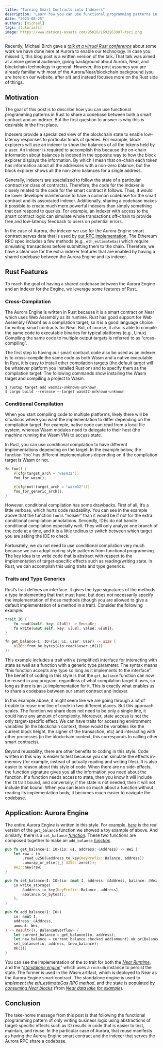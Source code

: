 ```yaml
---
title: "Turning Smart Contracts into Indexers"
description: "Learn how you can use functional programming patterns in Rust to share a codebase between both a smart contract and an indexer, and how cross-compilation can benefit your project"
date: "2023-08-25"
authors: [michael]
tags: [tutorials]
image: https://www.datocms-assets.com/95026/1692963087-tsci.png
---
```

Recently, Michael Birch gave a [*talk at a virtual Rust conference*](https://www.conf42.com/Rustlang\_2023\_Michael_Birch_smart_contracts_indexers_crosscompilation) about some work we have done here at Aurora to enable our technology. In case you missed it, this blog post is a written version of the talk. That talk was aimed at a more general audience, giving background about Aurora, Near, and blockchain technology in general. However, this post assumes you are already familiar with most of the Aurora/Near/blockchain background (you are here on our website, after all) and instead focuses more on the Rust side of things.

<!-- truncate -->

## Motivation

The goal of this post is to describe how you can use functional programming patterns in Rust to share a codebase between both a smart contract and an indexer. But the first question to answer is why this is desirable in the first place.

Indexers provide a specialized view of the blockchain state to enable low-latency responses to particular kinds of queries. For example, block explorers will use an indexer to show the balances of all the tokens held by a user. An indexer is required to accomplish this because the on-chain information about balances is indexed in the opposite way to how the block explorer displays the information. By which I mean that on-chain each token has information about all the addresses with a non-zero balance, but the block explorer shows all the non-zero balances for a single address.

Generally, indexers are specialized to follow the state of a particular contract (or class of contracts). Therefore, the code for the indexer is closely related to the code for the smart contract it follows. Thus, it would be lower developer maintenance to have a common codebase for the smart contract and its associated indexer. Additionally, sharing a codebase makes it possible to create much more powerful indexers than simply something that can respond to queries. For example, an indexer with access to the smart contract logic can simulate whole transactions off-chain to provide free and low-latency feedback to users on potential errors.

In the case of Aurora, the indexer we use for the Aurora Engine smart contract serves data that is used by [our RPC implementation.](/blog/spinning-up-your-own-aurora-node) The Ethereum RPC spec includes a few methods (e.g., `eth_estimateGas`) which require simulating transactions before submitting them to the chain. Therefore, we have a clear use for the extra indexer features that are enabled by having a shared codebase between the Aurora Engine and its indexer.

## Rust Features

To reach the goal of having a shared codebase between the Aurora Engine and an indexer for the Engine, we leverage some features of Rust.

### Cross-Compilation

The Aurora Engine is written in Rust because it is a smart contract on Near which uses Web Assembly as its runtime. Rust has good support for Web Assembly (Wasm) as a compilation target, so it is a good language choice for writing smart contracts for Near. But, of course, it also is able to compile the same code to executable binaries for typical platforms (e.g., Linux). Compiling the same code to multiple output targets is referred to as “cross-compiling”.

The first step to having our smart contract code also be used as an indexer is to cross-compile the same code as both Wasm and a native executable. In Rust, it is easy to install other compilation targets (the default target will be whatever platform you installed Rust on) and to specify them as the compilation target. The following commands show installing the Wasm target and compiling a project to Wasm.

```shell
$ rustup target add wasm32-unknown-unknown
$ cargo build --release –-target wasm32-unknown-unknown
```

### Conditional Compilation

When you start compiling code to multiple platforms, likely there will be situations where you want the implementation to differ depending on the compilation target. For example, native code can read from a local file system, whereas Wasm modules need to delegate to their host (the machine running the Wasm VM) to access state.

In Rust, you can use conditional compilation to have different implementations depending on the target. In the example below, the function \`foo\` has different implementations depending on if the compilation target is Wasm or not.

```rust
fn foo() {
    #[cfg(target_arch = "wasm32")]
    foo_for_wasm();

    #[cfg(not(target_arch = "wasm32"))]
    foo_for_generic_arch();
}
```

However, conditional compilation has some drawbacks. First of all, it’s a little verbose, which hurts code readability. You can see in the example above that the function `foo` is “noisier” than it would be if not for the extra conditional compilation annotations. Secondly, IDEs do not handle conditional compilation especially well. They will only analyze one branch of the code at a time, and it is a little tedious to switch between which target you are asking the IDE to check.

Fortunately, we do not need to use conditional compilation very much because we can adopt coding style patterns from functional programming. The key idea is to write code that is abstract with respect to the implementation of target-specific effects such as reading/writing state. In Rust, we can accomplish this using traits and type generics.

### Traits and Type Generics

Rust’s trait defines an interface. It gives the type signatures of the methods a type implementing that trait must have, but does not necessarily specify the implementation of those methods (though you are allowed to give a default implementation of a method in a trait). Consider the following example:

```rust
trait IO {
    fn read(&self, key: &[u8]) -> Vec<u8>;
    fn write(&mut self, key: &[u8], value: &[u8]);
}

fn get_balance<I: IO>(io: &I, user: User) -> u128 {
    u128::from_be_bytes(&io.read(&user.id()))
}r
```

This example includes a trait with a (simplified) interface for interacting with state as well as a function with a generic type parameter. The syntax means “this function accepts any type so long as it implements `IO` the interface”. The benefit of coding in this style is that the `get_balance` function can now be reused in any program, regardless of what compilation target it uses, so long as there is an `IO` implementation for it. This is exactly what enables us to share a codebase between our smart contract and indexer.

In this example above, it might seem like we are going through a lot of trouble to reuse one line of code in two different places. But this approach scales. The function we share does not need to be only a single line, it could have any amount of complexity. Moreover, state access is not the only target-specific effect. We can have traits for accessing environment variables (in the blockchain context, these would be variables like the current block height, the signer of the transaction, etc) and interacting with other processes (in the blockchain context, this corresponds to calling other smart contracts).

Beyond reusability, there are other benefits to coding in this style. Code written in this way is easier to test because you can simulate the effects in-memory (for example, instead of actually reading and writing files). It is also easier to reason about this style of code. When there are no side-effects, the function signature gives you all the information you need about the function. If a function needs access to state, then you know it will include the `IO` trait bound, and conversely, if the state is not needed, then it will not include that bound. When you can learn so much about a function without reading its implementation body, it becomes much easier to navigate the codebase.

## Application: Aurora Engine

The entire Aurora Engine is written in this style. For example, [*here*](https://github.com/aurora-is-near/aurora-engine/blob/2.10.2/engine/src/engine.rs#L1280) is the real version of the `get_balance` function we showed a toy example of above. And similarly, there is a `set_balance` [*function*](https://github.com/aurora-is-near/aurora-engine/blob/2.10.2/engine/src/engine.rs#L1269). These two functions are composed together to make an `add_balance` [*function*](https://github.com/aurora-is-near/aurora-engine/blob/2.10.2/engine/src/engine.rs#L1258).

```rust
pub fn get_balance<I: IO>(io: &I, address: &Address) -> Wei {
    let raw = io
        .read_u256(&address_to_key(KeyPrefix::Balance, address))
        .unwrap_or_else(|_| U256::zero());
    Wei::new(raw)
}

pub fn set_balance<I: IO>(io: &mut I, address: &Address, balance: &Wei) {
    io.write_storage(
        &address_to_key(KeyPrefix::Balance, address),
        &balance.to_bytes(),
    );
}

pub fn add_balance<I: IO>(
    io: &mut I,
    address: &Address,
    amount: Wei,
) -> Result<(), BalanceOverflow> {
    let current_balance = get_balance(io, address);
    let new_balance = current_balance.checked_add(amount).ok_or(BalanceOverflow)?;
    set_balance(io, address, &new_balance);
    Ok(())
}
```

You can see the implementation of the `IO` trait for both the [*Near Runtime*](https://github.com/aurora-is-near/aurora-engine/blob/2.10.2/engine-sdk/src/near_runtime.rs#L128), and the “[*standalone engine*](https://github.com/aurora-is-near/aurora-engine/blob/2.10.2/engine-standalone-storage/src/engine_state.rs#L82)” which uses a `rocksdb` instance to persist the state. The former is used in the Wasm artifact, which is deployed to Near as the Aurora Engine smart contract. The standalone engine is used to [*implement the eth_estimateGas RPC method*](https://github.com/aurora-is-near/borealis-engine-lib/blob/v0.23.4/refiner-app/src/socket.rs#L129), and the state is populated by [*consuming Near blocks*](https://github.com/aurora-is-near/aurora-engine/blob/2.10.2/engine-standalone-storage/src/sync/mod.rs#L229) (from [*Near data lake for example*](https://github.com/aurora-is-near/borealis-engine-lib/tree/v0.23.4#near-data-lake)).

## Conclusion

The take-home message from this post is that following the functional programming pattern of only writing business logic using abstractions of target-specific effects such as IO results in code that is easier to test, maintain, and reuse. In the particular case of Aurora, that reuse manifests as having the Aurora Engine smart contract and the indexer that serves the Aurora RPC share a codebase.
